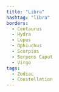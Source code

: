 ```yaml
---
title: "Libra"
hashtag: "libra"
borders:
  - Centaurus
  - Hydra
  - Lupus
  - Ophiuchus
  - Scorpius
  - Serpens Caput
  - Virgo
tags:
  - Zodiac
  - Constellation
---
```

